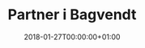 ---
title: "Partner i Bagvendt"
date: 2018-01-27T00:00:00+01:00
draft: false
period: "Jan. 15 - Sep. 16"
company: "Self-employed"
description: "Jeg har været med til at starte konsulentbureauet Bagvendt, som designer og udvikler digitale produkter til en række virksomheder. Jeg har haft ansvar for daglig drift, strategiske beslutninger, brugerinddragelse, user interface, user experience og frontend udvikling."
---